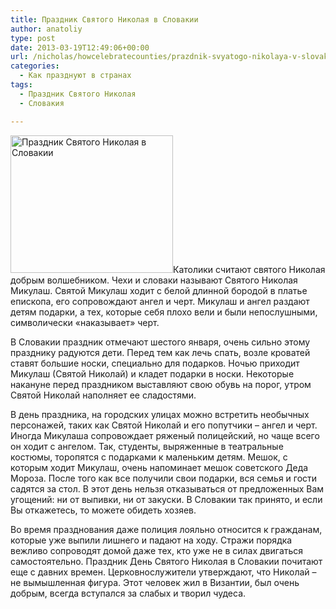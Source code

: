 ```yaml
---
title: Праздник Святого Николая в Словакии
author: anatoliy
type: post
date: 2013-03-19T12:49:06+00:00
url: /nicholas/howcelebratecounties/prazdnik-svyatogo-nikolaya-v-slovakii.html
categories:
  - Как празднуют в странах
tags:
  - Праздник Святого Николая
  - Словакия

---
```

[<img src="http://svyatoynikolay.ru/wp-content/uploads/2013/03/4bc47e515e387e38af29b0a7de087e01_XL.jpg" alt="Праздник Святого Николая в Словакии" width="260" height="220" class="alignleft size-full wp-image-1511" />][1]Католики считают святого Николая добрым волшебником. Чехи и словаки называют Святого Николая Микулаш. Святой Микулаш ходит с белой длинной бородой в платье епископа, его сопровождают ангел и черт. Микулаш и ангел раздают детям подарки, а тех, которые себя плохо вели и были непослушными, символически &#171;наказывает&#187; черт.
  
<!--more-->


  
В Словакии праздник отмечают шестого января, очень сильно этому празднику радуются дети. Перед тем как лечь спать, возле кроватей ставят большие носки, специально для подарков. Ночью приходит Микулаш (Святой Николай) и кладет подарки в носки. Некоторые накануне перед праздником выставляют свою обувь на порог, утром Святой Николай наполняет ее сладостями.

В день праздника, на городских улицах можно встретить необычных персонажей, таких как Святой Николай и его попутчики – ангел и черт. Иногда Микулаша сопровождает ряженый полицейский, но чаще всего он ходит с ангелом. Так, студенты, выряженные в театральные костюмы, торопятся с подарками к маленьким детям. Мешок, с которым ходит Микулаш, очень напоминает мешок советского Деда Мороза. После того как все получили свои подарки, вся семья и гости садятся за стол. В этот день нельзя отказываться от предложенных Вам угощений: ни от выпивки, ни от закуски. В Словакии так принято, и если Вы откажетесь, то можете обидеть хозяев.

Во время празднования даже полиция лояльно относится к гражданам, которые уже выпили лишнего и падают на ходу. Стражи порядка вежливо сопроводят домой даже тех, кто уже не в силах двигаться самостоятельно. Праздник День Святого Николая в Словакии почитают еще с давних времен. Церковнослужители утверждают, что Николай – не вымышленная фигура. Этот человек жил в Византии, был очень добрым, всегда вступался за слабых и творил чудеса.

 [1]: http://svyatoynikolay.ru/wp-content/uploads/2013/03/4bc47e515e387e38af29b0a7de087e01_XL.jpg